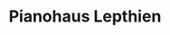 ---
title: "Pianohaus Lepthien"
url: /freiburg-im-breisgau/pianohaus-lepthien/
shop: Instrumente
---